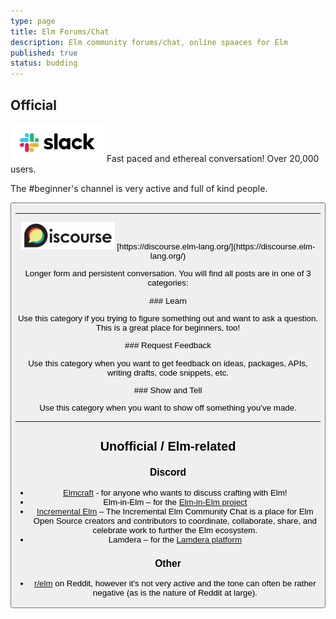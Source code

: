 ```yaml
---
type: page
title: Elm Forums/Chat
description: Elm community forums/chat, online spaaces for Elm
published: true
status: budding
---
```


## Official



<rowToColumnWhenSmall>
  <img width="150" src="/images/logos/slack.png" bg="#eee" />

  <column>
  Fast paced and ethereal conversation! Over 20,000 users.

  The #beginner's channel is very active and full of kind people.

  <button label="Register here" url="https://elmlang.herokuapp.com/" />
  </column>
</rowToColumnWhenSmall>


---

<space size="50" />


<rowToColumnWhenSmall>
  <img width="150" src="/images/logos/discourse.png" bg="#eee" />

  <column>
  [https://discourse.elm-lang.org/](https://discourse.elm-lang.org/)

  Longer form and persistent conversation. You will find all posts are in one of 3 categories:
  </column>
</rowToColumnWhenSmall>

<space size="20" />

<rowToColumnWhenSmall>
  <box>
  ### Learn

  Use this category if you trying to figure something out and want to ask a question. This is a great place for beginners, too!
  </box>

  <box>
  ### Request Feedback

  Use this category when you want to get feedback on ideas, packages, APIs, writing drafts, code snippets, etc.
  </box>

  <box>
  ### Show and Tell

  Use this category when you want to show off something you’ve made.
  </box>
</rowToColumnWhenSmall>

<space size="40"/>

---

## Unofficial / Elm-related

<!-- <img width="140" src="/images/logos/discord.png"/> -->
<!-- <space size="20"/> -->

### Discord

- [Elmcraft](/discuss) - for anyone who wants to discuss crafting with Elm!
- Elm-in-Elm – for the [Elm-in-Elm project](https://github.com/elm-in-elm/compiler)
-  [Incremental Elm](https://incrementalelm.com/chat/) – The Incremental Elm Community Chat is a place for Elm Open Source creators and contributors to coordinate, collaborate, share, and celebrate work to further the Elm ecosystem.
- Lamdera – for the [Lamdera platform](https://lamdera.com)


### Other

- [r/elm](https://reddit.com/r/elm) on Reddit, however it's not very active and the tone can often be rather negative (as is the nature of Reddit at large).
